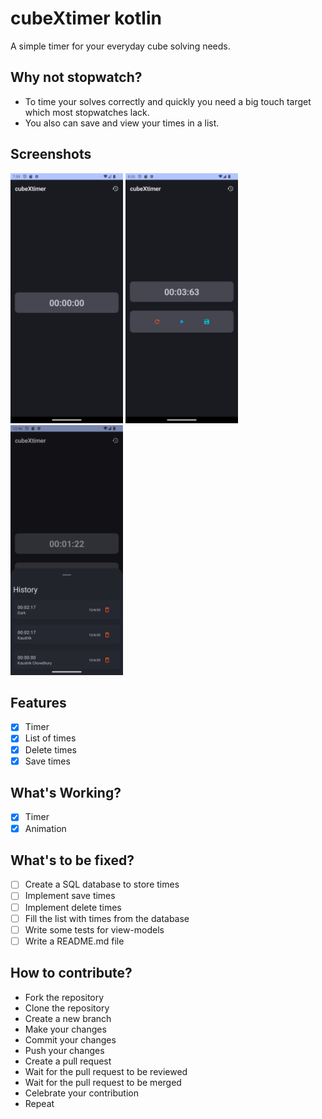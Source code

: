# cubeXtimer kotlin

A simple timer for your everyday cube solving needs.

## Why not stopwatch?
- To time your solves correctly and quickly you need a big touch target which most stopwatches lack.
- You also can save and view your times in a list.

## Screenshots
<img src="screenshots/timer_initial.png" height="400" alt="Initial Timer">
<img src="screenshots/timer_paused.png" height="400" alt="Paused Timer">
<img src="screenshots/timer_history.png" height="400" alt="Timer History">

## Features
- [x] Timer
- [x] List of times
- [x] Delete times
- [x] Save times

## What's Working?
- [x] Timer
- [x] Animation

## What's to be fixed?
- [ ] Create a SQL database to store times
- [ ] Implement save times
- [ ] Implement delete times
- [ ] Fill the list with times from the database
- [ ] Write some tests for view-models
- [ ] Write a README.md file

## How to contribute?
- Fork the repository
- Clone the repository
- Create a new branch
- Make your changes
- Commit your changes
- Push your changes
- Create a pull request
- Wait for the pull request to be reviewed
- Wait for the pull request to be merged
- Celebrate your contribution
- Repeat